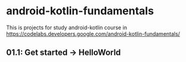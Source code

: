 # android-kotlin-fundamentals
This is projects for study android-kotlin course in https://codelabs.developers.google.com/android-kotlin-fundamentals/

## 01.1: Get started -> HelloWorld
